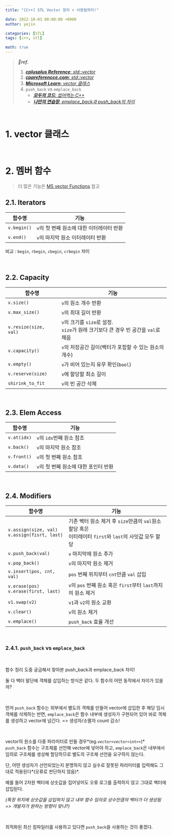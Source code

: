 ```yaml
---
title: "[C++] STL Vector 정리 + 사용법까지!"

date: 2022-10-03 00:00:00 +0900
author: yejin

categories: [STL]
tags: [c++, stl]

math: true
---
```




> ***💚ref.***
>
> 1.  [***cplusplus Reference**: std::vector*](https://cplusplus.com/reference/vector/vector/)
> 1.  [***cppreferencce.com**: std::vector*](https://en.cppreference.com/w/cpp/container/vector)
> 2.  [***Microsoft Learn**: vector 클래스*](https://learn.microsoft.com/ko-kr/cpp/standard-library/vector-class?view=msvc-170)
> 4.  `push_back` vs `emplace_back`
>     *   [***모두의 코드**: 씹어먹는 C++*](https://modoocode.com/326)
>     *   [***나만의 연습장**: emplace_back과 push_back의 차이*](https://openmynotepad.tistory.com/10)

<br>


# **1. vector 클래스**

<br>

# **2. 멤버 함수**

>   더 많은 기능은 [MS vector Functions](https://learn.microsoft.com/ko-kr/cpp/standard-library/vector-class?view=msvc-170#functions) 참고



## **2.1. Iterators**

| 함수명      | 기능                                      |
| ----------- | ----------------------------------------- |
| `v.begin()` | `v`의 첫 번째 원소에 대한 이터레이터 반환 |
| `v.end()`   | `v`의 마지막 원소 이터레이터 반환         |

비교 : `begin`, `rbegin`, `cbegin`, `crbegin` 차이

<br>

## **2.2. Capacity**

| 함수명                | 기능                                                         |
| --------------------- | ------------------------------------------------------------ |
| `v.size()`            | `v`의 원소 개수 반환                                         |
| `v.max_size()`        | `v`의 최대 길이 반환                                         |
| `v.resize(size, val)` | `v`의 크기를 `size`로 설정. <br>`size`가 원래 크기보다 큰 경우 빈 공간을 `val`로 채움 |
| `v.capacity()`        | `v`의 저장공간 길이(벡터가 포함할 수 있는 원소의 개수)       |
| `v.empty()`           | `v`가 비어 있는지 유무 확인(`bool`)                          |
| `v.reserve(size)`     | `v`에 할당할 최소 길이                                       |
| `shirink_to_fit`      | `v`의 빈 공간 삭제                                           |


<br>

## **2.3. Elem Access**

| 함수명      | 기능                                  |
| ----------- | ------------------------------------- |
| `v.at(idx)` | `v`의 `idx`번째 원소 참조             |
| `v.back()`  | `v`의 마지막 원소 참조                |
| `v.front()` | `v`의 첫 번째 원소 참조               |
| `v.data()`  | `v`의 첫 번째 원소에 대한 포인터 반환 |

<br>

## **2.4. Modifiers**

| 함수명                                           | 기능                                                         |
| ------------------------------------------------ | ------------------------------------------------------------ |
| `v.assign(size, val)`<br>`v.assign(fisrt, last)` | 기존 벡터 원소 제거 후 `size`만큼의 `val`원소 할당 혹은<br>이터레이터 `first`와 `last`의 사잇값 모두 할당 |
| `v.push_back(val)`                               | `v` 마지막에 원소 추가                                       |
| `v.pop_back()`                                   | `v`의 마지막 원소 제거                                       |
| `v.insert(pos, cnt, val)`                        | `pos` 번째 위치부터 `cnt`만큼 `val` 삽입                     |
| `v.erase(pos)`<br>`v.erase(first, last)`         | `v`의 `pos` 번째 원소 혹은 `first`부터 `last`까지의 원소 제거 |
| `v1.swap(v2)`                                    | `v1`과 `v2`의 원소 교환                                      |
| `v.clear()`                                      | `v`의 원소 제거                                              |
| `v.emplace()`                                    | `push_back` 효율 개선                                        |



<br>

### **2.4.1. `push_back` vs `emplace_back`**

<br>

함수 정리 도중 궁금해서 찾아본 push_back과 emplace_back 차이!

둘 다 벡터 말단에 객체를 삽입하는 방식은 같다. 두 함수의 어떤 동작에서 차이가 있을까?

<br>

먼저 `push_back` 함수는 외부에서 별도의 객체를 만들어 vector에 삽입한 후 해당 임시 객체를 삭제하는 반면, `emplace_back`은 함수 내부에 생성자가 구현되어 있어 바로 객체를 생성하고 vector에 넘긴다. => 생성자/소멸자 count 감소!

<br>

vector의 원소를 다중 파라미터로 만들 경우*(eg.`vector<vector<int>>`)* `push_back` 함수는 구조체를 선언해 vector에 넣어야 하고,  `emplace_back`은 내부에서 임의로 구조체를 생성해 할당하므로 별도의 구조체 선언을 요구하지 않는다.

단, 어떤 생성자가 선언되었는지 분명하지 않고 실수로 잘못된 파라미터를 입력해도 그대로 적용된다*(오류로 판단하지 않음)*.

예를 들어 2차원 벡터에 상숫값을 집어넣어도 오류 로그를 출력하지 않고 그대로 벡터에 삽입된다. 

*(특정 위치에 상숫값을 삽입하지 않고 내부 함수 임의로 상수만큼의 벡터가 더 생성됨 => 개발자가 원하는 방향이 맞나?)*

<br>

최적화된 최신 컴파일러를 사용하고 있다면 `push_back`을 사용하는 것이 좋겠다.

<br>